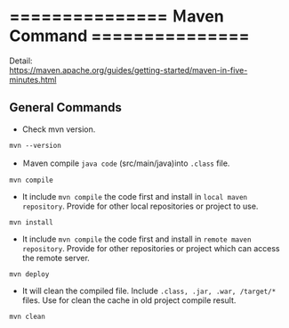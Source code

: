 # =============== Ｍaven Command ===============

Detail:  
https://maven.apache.org/guides/getting-started/maven-in-five-minutes.html

## General Commands

- Check mvn version.

```shell
mvn --version
```

- Ｍaven compile `java code` (src/main/java)into `.class` file.

```shell
mvn compile
```

- It include `mvn compile` the code first and install in `local maven repository`. Provide for other local repositories or project to use.

```shell
mvn install
```

- It include `mvn compile` the code first and install in `remote maven repository`. Provide for other repositories or project which can access the remote server.

```shell
mvn deploy
```

- It will clean the compiled file. Include `.class, .jar, .war, /target/*` files. Use for clean the cache in old project compile result.

```shell
mvn clean
```
